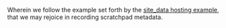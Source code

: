 Wherein we follow the example set forth by the [site_data hosting example](https://cgit.drupalcode.org/hosting/tree/example/site_data), that we may rejoice in recording scratchpad metadata.
